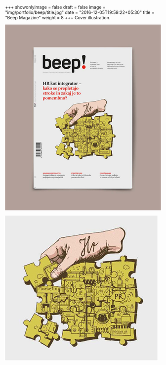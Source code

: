 +++
showonlyimage = false
draft = false
image = "img/portfolio/beep/title.jpg"
date = "2016-12-05T19:59:22+05:30"
title = "Beep Magazine"
weight = 8
+++
Cover illustration.


<!--more-->

![Beep hr&m cover illustration](/img/portfolio/beep/title.jpg)

![Magazine cover illustration Human Resource management](/img/portfolio/beep/beep_ilustr_2a.jpg)